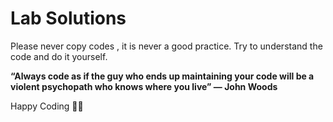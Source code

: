 # Lab Solutions

Please never copy codes , it is never a good practice. Try to understand the code and do it yourself.

<b>“Always code as if the guy who ends up maintaining your code will be a violent psychopath who knows where you live” 
― John Woods </b>

Happy Coding 👨‍💻

